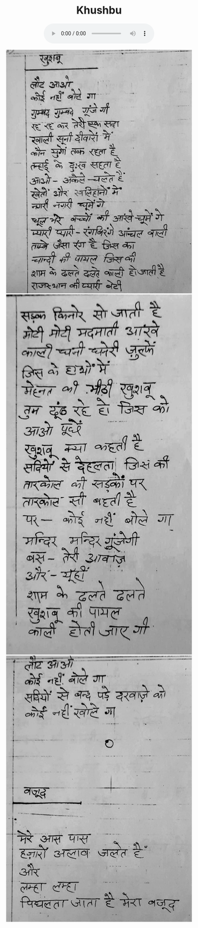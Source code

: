 <center>
<h1>Khushbu</h1>
<figure>
    <audio
       controls
       src="./dadi_Khushboo.mp3">
          Your browser does not support the
          <code>audio</code> element.
    </audio>
</figure>


![](./11_khushbu.jpg)
![](./12_khushbu.jpg)
![](./13_khushbu.jpg)

